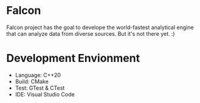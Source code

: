 # Falcon
Falcon project has the goal to develope the world-fastest analytical engine that can analyze data from diverse sources. But it's not there yet. :)

# Development Envionment
- Language: C++20
- Build: CMake
- Test: GTest & CTest
- IDE: Visual Studio Code
